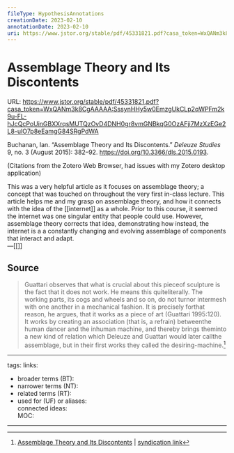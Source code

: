 ```yaml
---
fileType: HypothesisAnnotations
creationDate: 2023-02-10 
annotationDate: 2023-02-10
uri: https://www.jstor.org/stable/pdf/45331821.pdf?casa_token=WxQANm3k8CgAAAAA:SssynHHy5w0EmzgUkCLp2qWPFm2k9u-FL-hJcQcPoUinGBXXrqsMUTQzOvD4DNH0gr8vmGNBkqG0OzAFji7MzXzEGe2L8-ulO7p8eEamgG84SRgPdWA
---
```

# Assemblage Theory and Its Discontents
URL: https://www.jstor.org/stable/pdf/45331821.pdf?casa_token=WxQANm3k8CgAAAAA:SssynHHy5w0EmzgUkCLp2qWPFm2k9u-FL-hJcQcPoUinGBXXrqsMUTQzOvD4DNH0gr8vmGNBkqG0OzAFji7MzXzEGe2L8-ulO7p8eEamgG84SRgPdWA

Buchanan, Ian. “Assemblage Theory and Its Discontents.” _Deleuze Studies_ 9, no. 3 (August 2015): 382–92. https://doi.org/10.3366/dls.2015.0193.

(Citations from the Zotero Web Browser, had issues with my Zotero desktop application)

This was a very helpful article as it focuses on assemblage theory; a concept that was touched on throughout the very first in-class lecture. This article helps me and my grasp on assemblage theory, and how it connects with the idea of the [[internet]] as a whole. Prior to this course, it seemed the internet was one singular entity that people could use. However, assemblage theory corrects that idea, demonstrating how instead, the internet is a a constantly changing and evolving assemblage of components that interact and adapt.  
&mdash;[[]]

## Source 
> Guattari observes that what is crucial about this pieceof sculpture is the fact that it does not work. He means this quiteliterally. The working parts, its cogs and wheels and so on, do not turnor intermesh with one another in a mechanical fashion. It is precisely forthat reason, he argues, that it works as a piece of art (Guattari 1995:120). It works by creating an association (that is, a refrain) betweenthe human dancer and the inhuman machine, and thereby brings theminto a new kind of relation which Deleuze and Guattari would later callthe assemblage, but in their first works they called the desiring-machine.[^1]

[^1]: [Assemblage Theory and Its Discontents](https://www.jstor.org/stable/pdf/45331821.pdf?casa_token=WxQANm3k8CgAAAAA:SssynHHy5w0EmzgUkCLp2qWPFm2k9u-FL-hJcQcPoUinGBXXrqsMUTQzOvD4DNH0gr8vmGNBkqG0OzAFji7MzXzEGe2L8-ulO7p8eEamgG84SRgPdWA) | [syndication link](Atomic%20Note%201.md) 

---
tags: 
links:  
- broader terms (BT):  
- narrower terms (NT):  
- related terms (RT):  
- used for (UF) or aliases:  
connected ideas:  
MOC:  

---
